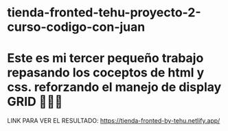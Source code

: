 # tienda-fronted-tehu-proyecto-2-curso-codigo-con-juan
# Este es mi tercer pequeño trabajo repasando los coceptos de html y css. reforzando el manejo de display GRID 🤩👨‍💻
LINK PARA VER EL RESULTADO: https://tienda-fronted-by-tehu.netlify.app/
